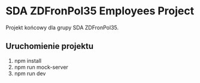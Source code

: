# SDA ZDFronPol35 Employees Project

Projekt końcowy dla grupy SDA ZDFronPol35.

## Uruchomienie projektu

1. npm install
2. npm run mock-server
3. npm run dev